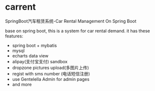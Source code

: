 # carrent
SpringBoot汽车租赁系统-Car Rental Management On Spring Boot

base on spring boot, this is a system for car rental demand.
it has these features:
* spring boot + mybatis
* mysql
* echarts data view
* alipay(支付宝支付) sandbox
* dropzone pictures upload(多图片上传)
* regist with sms number (电话短信注册)
* use Gentelella Admin for admin pages
* and more
